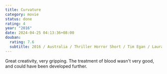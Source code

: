 ```yaml
---
title: Curvature
category: movie
status: done
rating: 4
year: "2016"
date: 2024-04-25 04:13:36+08:00
douban:
  rating: 7.6
  subtitle: 2016 / Australia / Thriller Horror Short / Tim Egan / Laura Jane Turner
---
```


Great creativity, very gripping. The treatment of blood wasn't very good, and could have been developed further.
